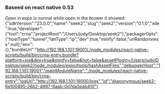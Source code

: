 ### Baseed on react native 0.53

Open in expo is normal while open in the brower it showed:  
{"sdkVersion":"23.0.0","name":"seek2","slug":"seek2","version":"0.1.0","xde":true,"developer":{"tool":"crna","projectRoot":"/Users/judy/Desktop/seek2"},"packagerOpts":{"hostType":"tunnel","lanType":"ip","dev":true,"minify":false,"urlRandomness":null},"env":{},"bundleUrl":"http://192.168.1.101:19001/./node_modules/react-native-scripts/build/bin/crna-entry.bundle?platform=ios&dev=true&minify=false&hot=false&assetPlugin=/Users/judy/Desktop/seek2/node_modules/expo/tools/hashAssetFiles","debuggerHost":"192.168.1.101:19001","mainModuleName":"./node_modules/react-native-scripts/build/bin/crna-entry","logUrl":"http://192.168.1.101:19000/logs","id":"@anonymous/seek2-6e100495-26b2-4997-8aab-0d7da5eab410"}

